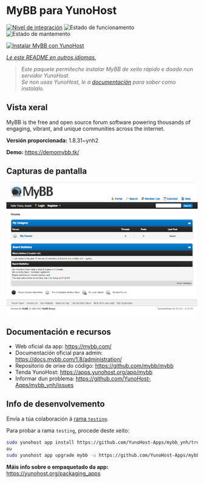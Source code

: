 <!--
NOTA: Este README foi creado automáticamente por <https://github.com/YunoHost/apps/tree/master/tools/readme_generator>
NON debe editarse manualmente.
-->

# MyBB para YunoHost

[![Nivel de integración](https://dash.yunohost.org/integration/mybb.svg)](https://dash.yunohost.org/appci/app/mybb) ![Estado de funcionamento](https://ci-apps.yunohost.org/ci/badges/mybb.status.svg) ![Estado de mantemento](https://ci-apps.yunohost.org/ci/badges/mybb.maintain.svg)

[![Instalar MyBB con YunoHost](https://install-app.yunohost.org/install-with-yunohost.svg)](https://install-app.yunohost.org/?app=mybb)

*[Le este README en outros idiomas.](./ALL_README.md)*

> *Este paquete permíteche instalar MyBB de xeito rápido e doado nun servidor YunoHost.*  
> *Se non usas YunoHost, le a [documentación](https://yunohost.org/install) para saber como instalalo.*

## Vista xeral

MyBB is the free and open source forum software powering thousands of engaging, vibrant, and unique communities across the internet.

**Versión proporcionada:** 1.8.31~ynh2

**Demo:** <https://demomybb.tk/>

## Capturas de pantalla

![Captura de pantalla de MyBB](./doc/screenshots/screenshot.png)

## Documentación e recursos

- Web oficial da app: <https://mybb.com/>
- Documentación oficial para admin: <https://docs.mybb.com/1.8/administration/>
- Repositorio de orixe do código: <https://github.com/mybb/mybb>
- Tenda YunoHost: <https://apps.yunohost.org/app/mybb>
- Informar dun problema: <https://github.com/YunoHost-Apps/mybb_ynh/issues>

## Info de desenvolvemento

Envía a túa colaboración á [rama `testing`](https://github.com/YunoHost-Apps/mybb_ynh/tree/testing).

Para probar a rama `testing`, procede deste xeito:

```bash
sudo yunohost app install https://github.com/YunoHost-Apps/mybb_ynh/tree/testing --debug
ou
sudo yunohost app upgrade mybb -u https://github.com/YunoHost-Apps/mybb_ynh/tree/testing --debug
```

**Máis info sobre o empaquetado da app:** <https://yunohost.org/packaging_apps>

